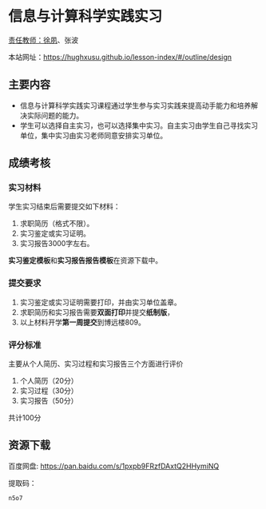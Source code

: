 # 信息与计算科学实践实习

[责任教师：徐夙](https://hughxusu.github.io/lesson-index/#/c-teacher)、张波

本站网址：https://hughxusu.github.io/lesson-index/#/outline/design

## 主要内容

* 信息与计算科学实践实习课程通过学生参与实习实践来提高动手能力和培养解决实际问题的能力。
* 学生可以选择自主实习，也可以选择集中实习。自主实习由学生自己寻找实习单位，集中实习由实习老师同意安排实习单位。

## 成绩考核

### 实习材料

学生实习结束后需要提交如下材料：

1. 求职简历（格式不限）。
2. 实习鉴定或实习证明。
3. 实习报告3000字左右。

**实习鉴定模板**和**实习报告报告模板**在资源下载中。

### 提交要求

1. 实习鉴定或实习证明需要打印，并由实习单位盖章。
2. 求职简历和实习报告需要**双面打印**并提交**纸制版**，
3. 以上材料开学**第一周提交**到博远楼809。

### 评分标准

主要从个人简历、实习过程和实习报告三个方面进行评价

1. 个人简历（20分）
2. 实习过程（30分）
3. 实习报告（50分）

共计100分

## 资源下载

百度网盘: https://pan.baidu.com/s/1pxpb9FRzfDAxtQ2HHymiNQ 

提取码：

```shell
n5o7
```

